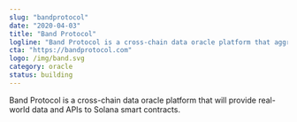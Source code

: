 ```yaml
---
slug: "bandprotocol"
date: "2020-04-03"
title: "Band Protocol"
logline: "Band Protocol is a cross-chain data oracle platform that aggregates and connects real-world data and APIs to smart contracts."
cta: "https://bandprotocol.com"
logo: /img/band.svg
category: oracle
status: building
---
```


Band Protocol is a cross-chain data oracle platform that will provide real-world data and APIs to Solana smart contracts.
